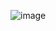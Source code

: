![image](https://github.com/Wantedino/Training-01-Wide-coverage-location-/assets/161542337/584ec6b1-ff27-4ddf-be66-7dd92c880240)
